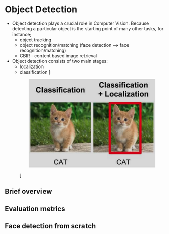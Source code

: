 # Object Detection
- Object detection plays a crucial role in Computer Vision. Because detecting a particular object is the starting point of many other tasks, for instance;
    - object tracking
    - object recognition/matching (face detection --> face recognition/matching)
    - CBIR - content based image retrieval
- Object detection consists of two main stages:
    - localization
    - classification
[<p align="center"><img src="https://github.com/Machine-Learning-Tokyo/practical-ml-implementations/blob/master/imgs/classification_vs_object_detection.png" width="400"></p>]
## Brief overview
## Evaluation metrics

## Face detection from scratch


